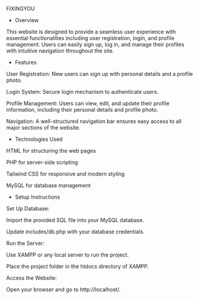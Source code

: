 FIXINGYOU

- Overview

This website is designed to provide a seamless user experience with essential functionalities including user registration, login, and profile management. Users can easily sign up, log in, and manage their profiles with intuitive navigation throughout the site.



- Features

User Registration: New users can sign up with personal details and a profile photo.

Login System: Secure login mechanism to authenticate users.

Profile Management: Users can view, edit, and update their profile information, including their personal details and profile photo.

Navigation: A well-structured navigation bar ensures easy access to all major sections of the website.



- Technologies Used

HTML for structuring the web pages

PHP for server-side scripting

Tailwind CSS for responsive and modern styling

MySQL for database management



- Setup Instructions

Set Up Database:

Import the provided SQL file into your MySQL database.

Update includes/db.php with your database credentials.

Run the Server:

Use XAMPP or any local server to run the project.

Place the project folder in the htdocs directory of XAMPP.

Access the Website:

Open your browser and go to http://localhost/<project-folder>.
